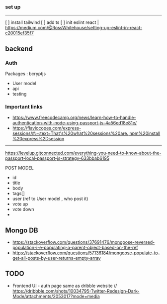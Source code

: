 ### set up

---

[ ] install tailwind
[ ] add ts
[ ] init eslint react | https://medium.com/@RossWhitehouse/setting-up-eslint-in-react-c20015ef35f7

## backend

### Auth

Packages : bcryptjs

- User model
- api
- testing

### Important links

- https://www.freecodecamp.org/news/learn-how-to-handle-authentication-with-node-using-passport-js-4a56ed18e81e/
- https://flaviocopes.com/express-sessions/#:~:text=That's%20what%20sessions%20are.,npm%20install%20express%2Dsession

---

https://levelup.gitconnected.com/everything-you-need-to-know-about-the-passport-local-passport-js-strategy-633bbab6195

POST MODEL

- id
- title
- body
- tags[]
- user (ref to User model , who post it)
- vote up
- vote down
-

## Mongo DB

- https://stackoverflow.com/questions/37691476/mongoose-reversed-population-i-e-populating-a-parent-object-based-on-the-ref
- https://stackoverflow.com/questions/57136184/mongoose-populate-to-get-all-posts-by-user-returns-empty-array

## TODO

- Frontend UI - auth page same as dribble website
  // https://dribbble.com/shots/10034795-Twitter-Redesign-Dark-Mode/attachments/2053017?mode=media
